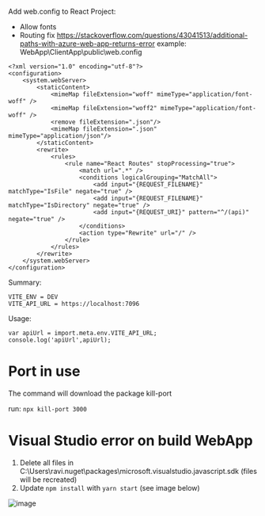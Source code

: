 Add web.config to React Project: <br>
- Allow fonts
- Routing fix https://stackoverflow.com/questions/43041513/additional-paths-with-azure-web-app-returns-error
example: WebApp\ClientApp\public\web.config
```
<?xml version="1.0" encoding="utf-8"?>
<configuration>
    <system.webServer>
        <staticContent>
            <mimeMap fileExtension="woff" mimeType="application/font-woff" />
            <mimeMap fileExtension="woff2" mimeType="application/font-woff" />
            <remove fileExtension=".json"/>
            <mimeMap fileExtension=".json" mimeType="application/json"/>
        </staticContent>
        <rewrite>
            <rules>
                <rule name="React Routes" stopProcessing="true">
                    <match url=".*" />
                    <conditions logicalGrouping="MatchAll">
                        <add input="{REQUEST_FILENAME}" matchType="IsFile" negate="true" />
                        <add input="{REQUEST_FILENAME}" matchType="IsDirectory" negate="true" />
                        <add input="{REQUEST_URI}" pattern="^/(api)" negate="true" />
                    </conditions>
                    <action type="Rewrite" url="/" />
                </rule>
            </rules>
        </rewrite>
    </system.webServer>
</configuration>
```

Summary:
```
VITE_ENV = DEV
VITE_API_URL = https://localhost:7096
```
Usage: 
```
var apiUrl = import.meta.env.VITE_API_URL;
console.log('apiUrl',apiUrl);
```

# Port in use
The command will download the package kill-port

run: ```npx kill-port 3000```

# Visual Studio error on build WebApp
1. Delete all files in C:\Users\ravi\.nuget\packages\microsoft.visualstudio.javascript.sdk (files will be recreated)
1. Update `npm install` with `yarn start` (see image below)

![image](https://github.com/user-attachments/assets/0c0e6ce5-0375-48ec-9bf6-f239672a12b9)


